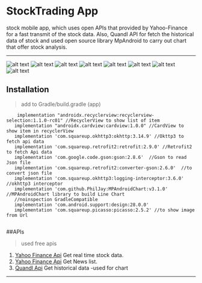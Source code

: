 # StockTrading App
stock mobile app, which uses open APIs that provided by Yahoo-Finance for a fast transmit of the stock data. Also, Quandl API for fetch the historical data of stock and used open source library MpAndroid to carry out chart that offer stock analysis.

___

![alt text](https://github.com/Amjad91/StockTrading/blob/master/img/1.png)
![alt text](https://github.com/Amjad91/StockTrading/blob/master/img/2.png)
![alt text](https://github.com/Amjad91/StockTrading/blob/master/img/3.png)
![alt text](https://github.com/Amjad91/StockTrading/blob/master/img/4.png)
![alt text](https://github.com/Amjad91/StockTrading/blob/master/img/5.png)
![alt text](https://github.com/Amjad91/StockTrading/blob/master/img/6.png)
![alt text](https://github.com/Amjad91/StockTrading/blob/master/img/7.png)
![alt text](https://github.com/Amjad91/StockTrading/blob/master/img/8.png)


## Installation
 >add to Gradle/build.gradle (app)
 
 ```
     implementation "androidx.recyclerview:recyclerview-selection:1.1.0-rc01" //RecyclerView to show list of item
    implementation "androidx.cardview:cardview:1.0.0" //CardView to show item in recyclerView
    implementation 'com.squareup.okhttp3:okhttp:3.14.9' //Okttp3 to fetch api data
    implementation 'com.squareup.retrofit2:retrofit:2.9.0' //Retrofit2 to fetch Api data 
    implementation 'com.google.code.gson:gson:2.8.6'  //Gson to read Json file
    implementation 'com.squareup.retrofit2:converter-gson:2.6.0'  //to convert json file 
    implementation 'com.squareup.okhttp3:logging-interceptor:3.6.0' //okhttp3 interceptor
    implementation 'com.github.PhilJay:MPAndroidChart:v3.1.0' //MPAndroidChart library to build Line Chart
    //noinspection GradleCompatible
    implementation 'com.android.support:design:28.0.0'
    implementation 'com.squareup.picasso:picasso:2.5.2' //to show image from Url
    
 ```
 
 ##APIs 
 
 > used free apis
 1. [Yahoo Finance Api](https://apidojo-yahoo-finance-v1.p.rapidapi.com/) Get real time stock data.
 2. [Yahoo Finance Api](https://apidojo-yahoo-finance-v1.p.rapidapi.com/news) Get News list.
 3. [Quandl Api](https://www.quandl.com/api/v3/datasets/) Get historical data -used for chart
 
___
 
 
 
 
 
